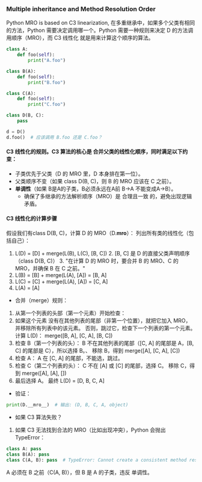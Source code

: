 ### Multiple inheritance and Method Resolution Order

Python MRO is based on C3 linearization, 在多重继承中，如果多个父类有相同的方法，Python 需要决定调用哪一个。Python 需要一种规则来决定 D 的方法调用顺序（MRO），而 C3 线性化 就是用来计算这个顺序的算法。
```python
class A:
    def foo(self):
        print("A.foo")

class B(A):
    def foo(self):
        print("B.foo")

class C(A):
    def foo(self):
        print("C.foo")

class D(B, C):
    pass

d = D()
d.foo()  # 应该调用 B.foo 还是 C.foo？
```


#### C3 线性化的规则。C3 算法的核心是 合并父类的线性化顺序，同时满足以下约束：
- 子类优先于父类（D 的 MRO 里，D 本身排在第一位）。
- 父类顺序不变（如果 class D(B, C)，则 B 的 MRO 应该在 C 之前）。
- **单调性**（如果 B是A的子类，B必须永远在A前	B→A 不能变成A→B）。
   - 确保了多继承的方法解析顺序（MRO）是 合理且一致 的，避免出现逻辑矛盾。

#### C3 线性化的计算步骤
假设我们有class D(B, C)，计算 D 的 MRO（D.__mro__）：
列出所有类的线性化（包括自己）：
1. L(D) = [D] + merge(L(B), L(C), [B, C])
   2. [B, C] 是 D 的直接父类声明顺序（class D(B, C)）
   3. "在计算 D 的 MRO 时，要合并 B 的 MRO、C 的 MRO，并确保 B 在 C 之前。"
2. L(B) = [B] + merge(L(A), [A]) = [B, A]
3. L(C) = [C] + merge(L(A), [A]) = [C, A]
4. L(A) = [A]
* 合并（merge）规则：
1. 从第一个列表的头部（第一个元素）开始检查：
2. 如果这个元素 没有在其他列表的尾部（非第一个位置），就把它加入 MRO，并移除所有列表中的该元素。
否则，跳过它，检查下一个列表的第一个元素。
计算 L(D)：
merge([B, A], [C, A], [B, C])
3. 检查 B（第一个列表的头）：
B 不在其他列表的尾部（[C, A] 的尾部是 A，[B, C] 的尾部是 C），所以选择 B。、
移除 B，得到 merge([A], [C, A], [C])
4. 检查 A： A 在 [C, A] 的尾部，不能选，跳过。
5. 检查 C（第二个列表的头）： C 不在 [A] 或 [C] 的尾部，选择 C。
移除 C，得到 merge([A], [A], [])
6. 最后选择 A。  最终 L(D) = [D, B, C, A]
* 验证：
```python
print(D.__mro__)  # 输出: (D, B, C, A, object)
```
* 如果 C3 算法失败？
1. 如果 C3 无法找到合法的 MRO（比如出现冲突），Python 会抛出 TypeError：
```python
class A: pass
class B(A): pass
class C(A, B): pass  # TypeError: Cannot create a consistent method resolution
```
A 必须在 B 之前（C(A, B)），但 B 是 A 的子类，违反 单调性。


